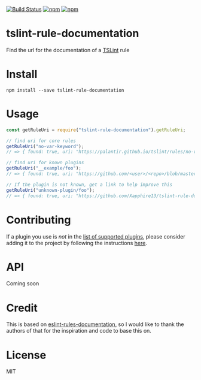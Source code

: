 [![Build Status](https://img.shields.io/travis/Xapphire13/tslint-rule-documentation/master.svg)](https://travis-ci.org/Xapphire13/tslint-rule-documentation)
[![npm](https://img.shields.io/npm/v/tslint-rule-documentation.svg)](https://www.npmjs.com/package/tslint-rule-documentation)
[![npm](https://img.shields.io/npm/dt/tslint-rule-documentation.svg)](https://www.npmjs.com/package/tslint-rule-documentation)
# tslint-rule-documentation
Find the url for the documentation of a [TSLint](https://palantir.github.io/tslint/) rule

# Install
```
npm install --save tslint-rule-documentation
```

# Usage
```js
const getRuleUri = require("tslint-rule-documentation").getRuleUri;

// find uri for core rules
getRuleUri("no-var-keyword");
// => { found: true, uri: "https://palantir.github.io/tslint/rules/no-var-keyword"}

// find uri for known plugins
getRuleUri("__example/foo");
// => { found: true, uri: "https://github.com/<user>/<repo>/blob/master/docs/foo.md"}

// If the plugin is not known, get a link to help improve this
getRuleUri("unknown-plugin/foo");
// => { found: true, uri: "https://github.com/Xapphire13/tslint-rule-documentation/blob/master/CONTRIBUTING.md"}
```

# Contributing
If a plugin you use is _not_ in the [list of supported plugins](https://github.com/Xapphire13/tslint-rule-documentation/blob/master/src/plugins.json),
please consider adding it to the project by following the instructions [here](https://github.com/Xapphire13/tslint-rule-documentation/blob/master/CONTRIBUTING.md).

# API
Coming soon

# Credit
This is based on [eslint-rules-documentation](https://github.com/jfmengels/eslint-rule-documentation), so I would like to thank the authors of that for the inspiration and code to base this on.

# License
MIT
